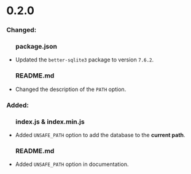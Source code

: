 <div id="latest">
    <h1 id="latest-title">0.2.0</h1>
    <h3 id="latest-changed">Changed:</h3>
    <div id="latest-changed-body">
        <ul>
            <h3>package.json</h3>
            <li>Updated the <code>better-sqlite3</code> package to version <code>7.6.2</code>.</li>
            <h3>README.md</h3>
            <li>Changed the description of the <code>PATH</code> option.</li>
        </ul>
    </div>
    <h3 id="latest-added">Added:</h3>
    <div id="latest-added-body">
        <ul>
            <h3>index.js & index.min.js</h3>
            <li>Added <code>UNSAFE_PATH</code> option to add the database to the <strong>current path</strong>.</li>
            <h3>README.md</h3>
            <li>Added <code>UNSAFE_PATH</code> option in documentation.</li>
        </ul>
    </div>
</div>